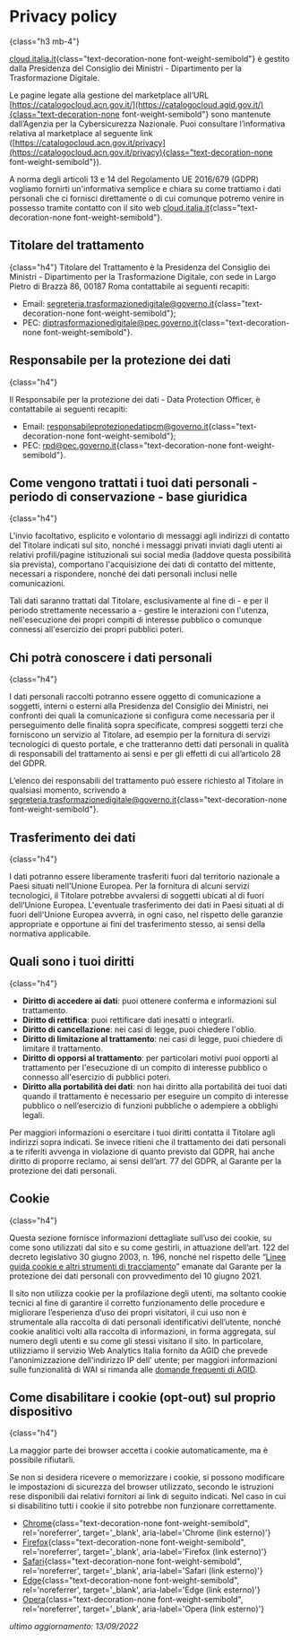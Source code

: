 # Privacy policy
{class="h3 mb-4"}

[cloud.italia.it](https://cloud.italia.it/){class="text-decoration-none font-weight-semibold"} è gestito dalla Presidenza del Consiglio dei Ministri - Dipartimento per la Trasformazione Digitale.

Le pagine legate alla gestione del marketplace all’URL 
[https://catalogocloud.acn.gov.it/](https://catalogocloud.agid.gov.it/){class="text-decoration-none font-weight-semibold"}
sono mantenute dall’Agenzia per la Cybersicurezza Nazionale. Puoi consultare l’informativa relativa al marketplace al seguente link
([https://catalogocloud.acn.gov.it/privacy](https://catalogocloud.acn.gov.it/privacy){class="text-decoration-none font-weight-semibold"}).

A norma degli articoli 13 e 14 del Regolamento UE 2016/679 (GDPR) vogliamo fornirti un'informativa semplice e chiara su come trattiamo i dati personali 
che ci fornisci direttamente o di cui comunque potremo venire in possesso tramite contatto con il sito web
[cloud.italia.it](https://cloud.italia.it/){class="text-decoration-none font-weight-semibold"}.

## Titolare del trattamento
{class="h4"}
Titolare del Trattamento è la Presidenza del Consiglio dei Ministri - Dipartimento per la Trasformazione Digitale, con sede in Largo Pietro di Brazzà 86, 00187 Roma
contattabile ai seguenti recapiti:
- Email: [segreteria.trasformazionedigitale@governo.it](mailto:segreteria.trasformazionedigitale@governo.it){class="text-decoration-none font-weight-semibold"};
- PEC: [diptrasformazionedigitale@pec.governo.it](mailto:diptrasformazionedigitale@pec.governo.it){class="text-decoration-none font-weight-semibold"}.

## Responsabile per la protezione dei dati
{class="h4"}

Il Responsabile per la protezione dei dati - Data Protection Officer, è contattabile ai seguenti recapiti:
- Email: [responsabileprotezionedatipcm@governo.it](mailto:responsabileprotezionedatipcm@governo.it){class="text-decoration-none font-weight-semibold"};
- PEC: [rpd@pec.governo.it](mailto:rpd@pec.governo.it){class="text-decoration-none font-weight-semibold"}.

## Come vengono trattati i tuoi dati personali - periodo di conservazione - base giuridica
{class="h4"}

L'invio facoltativo, esplicito e volontario di messaggi agli indirizzi di contatto del Titolare indicati
sul sito, nonché i messaggi privati inviati dagli utenti ai relativi profili/pagine istituzionali sui
social media (laddove questa possibilità sia prevista), comportano l'acquisizione dei dati di contatto
del mittente, necessari a rispondere, nonché dei dati personali inclusi nelle comunicazioni.

Tali dati saranno trattati dal Titolare, esclusivamente al fine di - e per il periodo strettamente
necessario a - gestire le interazioni con l'utenza, nell'esecuzione dei propri compiti di interesse
pubblico o comunque connessi all'esercizio dei propri pubblici poteri.

## Chi potrà conoscere i dati personali
{class="h4"}

I dati personali raccolti potranno essere oggetto di comunicazione a soggetti, interni o esterni
alla Presidenza del Consiglio dei Ministri, nei confronti dei quali la comunicazione si configura
come necessaria per il perseguimento delle finalità sopra specificate, compresi soggetti terzi che
forniscono un servizio al Titolare, ad esempio per la fornitura di servizi tecnologici di questo
portale, e che tratteranno detti dati personali in qualità di responsabili del trattamento ai sensi
e per gli effetti di cui all’articolo 28 del GDPR.

L’elenco dei responsabili del trattamento può essere richiesto al Titolare in qualsiasi momento, scrivendo a
[segreteria.trasformazionedigitale@governo.it](mailto:segreteria.trasformazionedigitale@governo.it){class="text-decoration-none font-weight-semibold"}.

## Trasferimento dei dati
{class="h4"}

I dati potranno essere liberamente trasferiti fuori dal territorio nazionale a Paesi situati
nell'Unione Europea. Per la fornitura di alcuni servizi tecnologici, il Titolare potrebbe
avvalersi di soggetti ubicati al di fuori dell’Unione Europea. L'eventuale trasferimento dei dati
in Paesi situati al di fuori dell'Unione Europea avverrà, in ogni caso, nel rispetto delle garanzie
appropriate e opportune ai fini del trasferimento stesso, ai sensi della normativa applicabile.

## Quali sono i tuoi diritti
{class="h4"}

- **Diritto di accedere ai dati**: puoi ottenere conferma e informazioni sul trattamento.
- **Diritto di rettifica**: puoi rettificare dati inesatti o integrarli.
- **Diritto di cancellazione**: nei casi di legge, puoi chiedere l'oblio.
- **Diritto di limitazione al trattamento**: nei casi di legge, puoi chiedere di limitare il trattamento.
- **Diritto di opporsi al trattamento**: per particolari motivi puoi opporti al trattamento per l'esecuzione di un compito di interesse pubblico o connesso all'esercizio di pubblici poteri.
- **Diritto alla portabilità dei dati**: non hai diritto alla portabilità dei tuoi dati quando il trattamento è necessario per eseguire un compito di interesse pubblico o nell’esercizio di funzioni pubbliche o adempiere a obblighi legali.

Per maggiori informazioni o esercitare i tuoi diritti contatta il Titolare agli indirizzi sopra indicati.
Se invece ritieni che il trattamento dei dati personali a te riferiti avvenga in violazione di quanto previsto dal GDPR, hai anche diritto di proporre reclamo, ai sensi dell’art. 77 del GDPR, al Garante per la protezione dei dati personali.

## Cookie
{class="h4"}

Questa sezione fornisce informazioni dettagliate sull’uso dei cookie, su come
sono utilizzati dal sito e su come gestirli, in attuazione dell’art. 122 del
decreto legislativo 30 giugno 2003, n. 196, nonché nel rispetto delle
“[Linee guida cookie e altri strumenti di tracciamento](https://www.garanteprivacy.it/web/guest/home/docweb/-/docweb-display/docweb/9677876)”
emanate dal Garante per la protezione dei dati personali con provvedimento del
10 giugno 2021.

Il sito non utilizza cookie per la profilazione degli utenti, ma soltanto cookie
tecnici al fine di garantire il corretto funzionamento delle procedure e
migliorare l’esperienza d’uso dei propri visitatori, il cui uso non è
strumentale alla raccolta di dati personali identificativi dell’utente, nonché
cookie analitici volti alla raccolta di informazioni, in forma aggregata, sul
numero degli utenti e su come gli stessi visitano il sito. In particolare,
utilizziamo il servizio Web Analytics Italia fornito da AGID che prevede
l'anonimizzazione dell'indirizzo IP dell' utente; per maggiori
informazioni sulle funzionalità di WAI si rimanda alle
[domande frequenti di AGID](https://webanalytics.italia.it/faq).

## Come disabilitare i cookie (opt-out) sul proprio dispositivo
{class="h4"}

La maggior parte dei browser accetta i cookie automaticamente, ma è possibile rifiutarli.

Se non si desidera ricevere o memorizzare i cookie, si possono modificare le impostazioni di sicurezza del browser utilizzato, 
secondo le istruzioni rese disponibili dai relativi fornitori ai link di seguito indicati. 
Nel caso in cui si disabilitino tutti i cookie il sito potrebbe non funzionare correttamente.

- [Chrome](https://support.google.com/chrome/answer/95647?co=GENIE.Platform%3DDesktop&hl=it){class="text-decoration-none font-weight-semibold", rel='noreferrer', target='_blank', aria-label='Chrome (link esterno)'}
- [Firefox](https://support.mozilla.org/it/kb/protezione-antitracciamento-avanzata-firefox-desktop?redirectlocale=it&redirectslug=Attivare+e+disattivare+i+cookie){class="text-decoration-none font-weight-semibold", rel='noreferrer', target='_blank', aria-label='Firefox (link esterno)'}
- [Safari](https://support.apple.com/guide/safari/manage-cookies-and-website-data-sfri11471/mac){class="text-decoration-none font-weight-semibold", rel='noreferrer', target='_blank', aria-label='Safari (link esterno)'}
- [Edge](https://support.microsoft.com/it-it/help/4027947/microsoft-edge-delete-cookies){class="text-decoration-none font-weight-semibold", rel='noreferrer', target='_blank', aria-label='Edge (link esterno)'}
- [Opera](https://help.opera.com/en/latest/web-preferences/#cookies){class="text-decoration-none font-weight-semibold", rel='noreferrer', target='_blank', aria-label='Opera (link esterno)'}

<p class="text-right"><em>ultimo aggiornamento: 13/09/2022</em></p>
